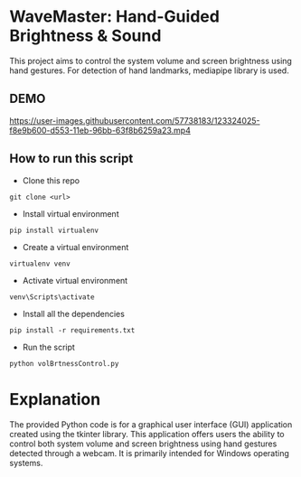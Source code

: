 # WaveMaster: Hand-Guided Brightness & Sound
This project aims to control the system volume and screen brightness using hand gestures. For detection of hand landmarks, mediapipe library is used.

## DEMO
https://user-images.githubusercontent.com/57738183/123324025-f8e9b600-d553-11eb-96bb-63f8b6259a23.mp4

## How to run this script

* Clone this repo
```
git clone <url>
```
* Install virtual environment
```
pip install virtualenv
```
* Create a virtual environment
```
virtualenv venv
```
* Activate virtual environment
```
venv\Scripts\activate
```
* Install all the dependencies
```
pip install -r requirements.txt
```
* Run the script
```
python volBrtnessControl.py
```
# Explanation 
The provided Python code is for a graphical user interface (GUI) application created using the tkinter library. This application offers users the ability to control both system volume and screen brightness using hand gestures detected through a webcam. It is primarily intended for Windows operating systems.
